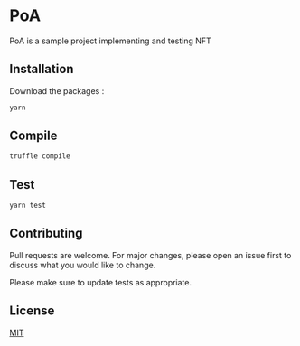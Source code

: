 # PoA

PoA is a sample project implementing and testing NFT

## Installation

Download the packages : 
```js
yarn
```

## Compile

```bash
truffle compile
```

## Test
```bash
yarn test
```

## Contributing
Pull requests are welcome. For major changes, please open an issue first to discuss what you would like to change.

Please make sure to update tests as appropriate.

## License
[MIT](https://choosealicense.com/licenses/mit/)